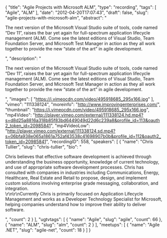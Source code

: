 {
  "title": "Agile Projects with Microsoft ALM",
  "type": "recording",
  "tags": [
    "Agile",
    "ALM"
  ],
  "date": "2012-04-20T17:07:43",
  "draft": false,
  "slug": "agile-projects-with-microsoft-alm",
  "abstract": "<p>The next version of the Microsoft Visual Studio suite of tools, code named “Dev 11”, raises the bar yet again for full-spectrum application lifecycle management (ALM). Come see the latest editions of Visual Studio, Team Foundation Server, and Microsoft Test Manager in action as they all work together to provide the new “state of the art” in agile development.</p>",
  "description": "<p>The next version of the Microsoft Visual Studio suite of tools, code named “Dev 11”, raises the bar yet again for full-spectrum application lifecycle management (ALM). Come see the latest editions of Visual Studio, Team Foundation Server, and Microsoft Test Manager in action as they all work together to provide the new “state of the art” in agile development.</p>",
  "images": [
    "https://i.vimeocdn.com/video/495918685_295x166.jpg"
  ],
  "vimeo": "111338124",
  "moreinfo": "http://www.improvingenterprises.com/",
  "thumbnail": "https://i.vimeocdn.com/video/495918685_295x166.jpg",
  "mp4Video": "http://player.vimeo.com/external/111338124.hd.mp4?s=d8d25a8816a318b85f83bd6449049d22d6c239a8&profile_id=113&oauth2_token_id=20985841",
  "mp4VideoLow": "http://player.vimeo.com/external/111338124.sd.mp4?s=06bfa938e065a1861a752af43538c41698907b0b&profile_id=112&oauth2_token_id=20985841",
  "recordingID": 558,
  "speakers": [
    {
      "name": "Chris Tullier",
      "slug": "chris-tullier",
      "bio": "<p>Chris believes that effective software development is achieved through understanding the business opportunity, knowledge of current technology, and use of appropriate software development processes. Chris has consulted with companies in industries including Communications, Energy, Healthcare, Real Estate and Retail to propose, design, and implement custom solutions involving enterprise grade messaging, collaboration, and integration.<br />\r\n\r\nCurrently Chris is primarily focused on Application Lifecycle Management and works as a Developer Technology Specialist for Microsoft, helping companies understand how to improve their ability to deliver software.</p>",
      "count": 2
    }
  ],
  "ugtvtags": [
    {
      "name": "Agile",
      "slug": "agile",
      "count": 66
    },
    {
      "name": "ALM",
      "slug": "alm",
      "count": 2
    }
  ],
  "meetups": [
    {
      "name": "Agile .NET",
      "slug": "agile-net",
      "count": 18
    }
  ]
}